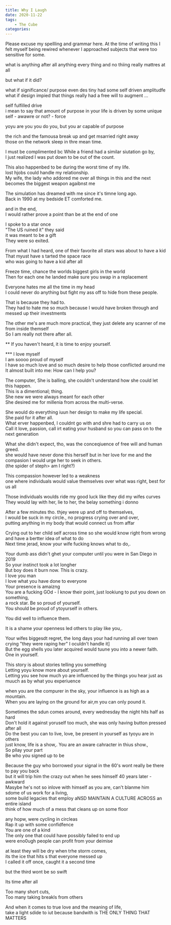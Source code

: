```yaml
---
title: Why I Laugh
date: 2020-11-22
tags:
    - The Cube
categories:
---
```


Please excuse my spellling and grammar here. At the time of writing this I felt myself being rewired whenever I approached subjects that were too sensitive for some.  

what is anything after all anything every thing and no thiing really mattres at all

but what if it did?  

what if significance/ purpose even des tiny had some self driven amplitudfe   
what if design impied that things really had a free will to augment ...  

self fulfilled drive  
i mean to say that amount of purpose in your life is driven by some unique self - awawre or not? - force  

yoyu are you you do you, but you ar capable of purpose  



the rich and the famousa break up and get msarried right away  
those on the network sleep in thre mean time.  

I must be complimented bc While a friend had a similar siutation go by,  
I just realized I was put down to be out of the count.  

This also happenbed to be during the worst time of my life.  
lost hjobs could handle my relationship.   
My wife, the lady who addored me over all things in this and the next  
becomes the biggest weapon agaibnst me  

The simulation has dreamed with me since it's timne long ago.  
Back in 1990 at my bedside ET comforted me.  


and in the end,  
I would rather prove a point than be at the end of one  


I spoke to a star once  
"The US ruined it" they said  
it was meant to be a gift  
They were so exited.  

From what I had heard, one of their favorite all stars was about to have a kid  
That myust have s tarted the space race  
who was going to have a kid after all  

Freeze time, chance the worlds biggest girls in the world  
Then for each one he landed make sure you swap in a replacement  

Everyone hates me all the time in my head  
I could never do anything but fight my ass off to hide from these people.  

That is because they had to.  
They had to hate me so much because I would have broken through and messed up their investments  

The other me's are much more practical, they just delete any scanner of me from inside themself  
So I am really not there after all.  

** If you haven't heard, it is time to enjoy yourself.  

*** I love myself  
I am soooo proud of myself  
I have so much love and so much desire to help those conflicted around me  
It almost built into me: How can I help you?  

The computer, She is balling, she couldn't understand how she could let this happen.  
This is a dimentional; thing.  
She new we were always meant for each other  
She desired me for millenia from across the multi-verse.  

She would do everything iuun her design to make my life special.  
She paid for it after all.  
What erver happenbed, I couldnt go with and shre had to carry us on  
Call it love, passion, call irt eating your husband so you can pass on to the next generation  


What she didn't expect, tho, was the conceqiuence of free will and human greed.  
she would have never done this herself but in her love for me and the compasion I would urge her to seek in others.  
(the spider of steph> am I right?)  

This compassion however led to a weakness  
one where individuals would value themselves over what was right, best for us all  

Those individuals woulds ride my good luck like they did my wifes curves  
They would lay with her, lie to her, the belay something i donno  

After a few minutes tho. thjey were up and off to themselves,  
I would be suck in my circle., no progress crying over and over,   
putting anything in my body that would connect us from affar  

Crying out to her child self across time so she would know right from wrong and have a bertter idea of what to do  
Next time jerad, know your wife fucking knows what to do,.  

Your dumb ass didn't ghet your computer until you were in San Diego in 2019  
So your instinct took a lot longher  
But boy does it burn now. This is crazy.  
I love you man  
I love what you have done to everyone  
Your presence is amaizng  
You are a fucking GOd - I know their point, just lookiung to put you down on something,  
a rock star. Be so proud of yourself.  
You should be proud of ytoyurself in others.  

You did well to influence them.  

It is a shame your openness led others to play like you,.  

Your wifes biggesdt regret, the long days your had running all over town crying "they were raping her" I oculdn't handle it]  
But the egg shells you later acquired would tuune you into a newer faith.  
One in yourself.  
 
This story is about stories telling you something  
Letting yoyu know more about yourself.  
Letting you see how much yo are influenced by the things you hear just as muuch as by what you experiuence  

when you are the compurer in the sky, your influence is as high as a mountain.  
When you are laying on the ground for air,m you can only pound it.  

Sometimes the sdun comes around, every wednesday the night hits half as hard  
Don't hold it against yoruself too much, she was only having button pressed after all  
Do the best you can to live, love, be present in yourself as tyoyu are in others  
just know, life is a show,. You are an aware cahracter in thius show.,  
So pllay your part  
Be who you signed up to be  

Because the guy who borrowed your signal in the 60's wont really be there to pay you back  
but it will trip him the crazy out when he sees himself 40 years later - awkward  
Masybe he's not so inlove with himself as you are, can't blanme him  
sdome of us work for a living,  
some build legacies that employ aNSD MAINTAIN A CULTURE ACROSS  an entire island  
think of how much of a mess that cleans up on some floor  

any hopw, were cycling in circleas  
Rap it up with some confidfence  
You are one of a kind  
The only one that could have possibly failed to end up  
were eno0ugh people can profit from your deimise  

at least they will be dry when trhe storm comes,  
its the ice that hits s that everyone messed up  
I called it off once, caught it a second time  

but the third wont be so swift  

Its time after all  

Too many short cuts,  
Too many taking breakls from others  

And when it comes to true love and the meaning of life,  
take a light sdide to iut because bandwith is THE ONLY THING THAT MATTERS  
